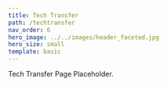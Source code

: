 ```yaml
---
title: Tech Transfer
path: /techtransfer
nav_order: 6
hero_image: ../../images/header_faceted.jpg
hero_size: small
template: basic
---
```

Tech Transfer Page Placeholder.